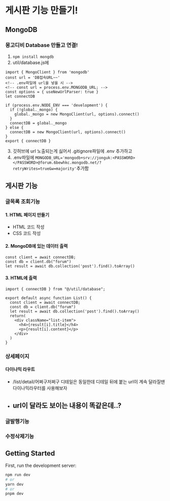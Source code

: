 # 게시판 기능 만들기!

## MongoDB

### 몽고디비 Database 만들고 연결!

1. `npm install mongdb`
2. util/database.js에

```
import { MongoClient } from 'mongodb'
const url = 'DB접속URL~~'
<!-- .env파일에 url을 넣을 시 -->
<!-- const url = process.env.MONGODB_URL; -->
const options = { useNewUrlParser: true }
let connectDB

if (process.env.NODE_ENV === 'development') {
  if (!global._mongo) {
    global._mongo = new MongoClient(url, options).connect()
  }
  connectDB = global._mongo
} else {
  connectDB = new MongoClient(url, options).connect()
}
export { connectDB }
```

3. 깃허브에 url 노출되는게 싫어서 .gitignore파일에 .env 추가하고
4. .env파일에 `MONGODB_URL='mongodb+srv://jonguk:<PASSWORD></PASSWORD>@forum.6bewhkc.mongodb.net/?retryWrites=true&w=majority'`추가함

## 게시판 기능

### 글목록 조회기능

#### 1. HTML 페이지 만들기

- HTML 코드 작성
- CSS 코드 작성

#### 2. MongoDB에 있는 데이터 출력

```
const client = await connectDB;
const db = client.db("forum")
let result = await db.collection('post').find().toArray()
```

#### 3. HTML에 출력

```
import { connectDB } from "@/util/database";

export default async function List() {
  const client = await connectDB;
  const db = client.db("forum")
  let result = await db.collection('post').find().toArray()
  return(
    <div className="list-item">
      <h4>{result[i].title}</h4>
      <p>{result[i].content}</p>
    </div>
  )
}
```

### 상세페이지

#### 다이나믹 라우트

- /list/detail/어쩌구저쩌구
  디테일은 동일한데 디테일 뒤에 붙는 url이 계속 달라질땐 다이나믹라우터를 사용해보자
- url이 달라도 보이는 내용이 똑같은데..?
  -

### 글발행기능

### 수정삭제기능

## Getting Started

First, run the development server:

```bash
npm run dev
# or
yarn dev
# or
pnpm dev
```
